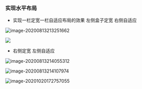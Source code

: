 ### 实现水平布局

* 实现一栏定宽一栏自适应布局的效果     左侧盒子定宽  右侧自适应

  

![image-20200813213251662](C:\Users\L\AppData\Roaming\Typora\typora-user-images\image-20200813213251662.png)

![](C:\Users\L\AppData\Roaming\Typora\typora-user-images\image-20200813213735682.png)

* 右侧定宽  左侧自适应

  

![image-20200813214055312](C:\Users\L\AppData\Roaming\Typora\typora-user-images\image-20200813214055312.png)

![image-20200813214107974](C:\Users\L\AppData\Roaming\Typora\typora-user-images\image-20200813214107974.png)



![image-20201020172757055](C:\Users\L\AppData\Roaming\Typora\typora-user-images\image-20201020172757055.png)



